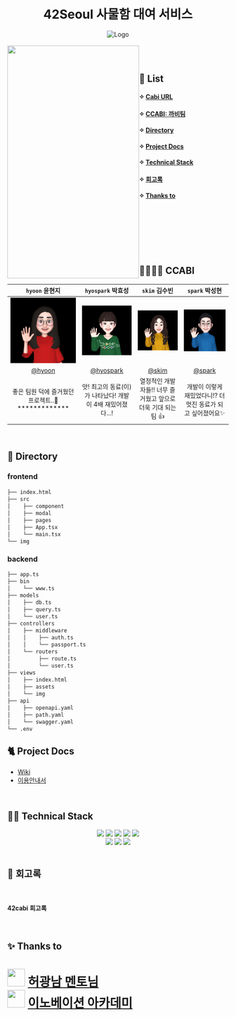 <!-- LOGO -->
<h1 align='center'> 42Seoul 사물함 대여 서비스 </h1>
<p align="center">
<img src="https://user-images.githubusercontent.com/45951630/151654792-3e064ca8-f2e6-4a13-945a-626705152957.png" alt="Logo" height="300">
<br />
<br />
<img align="left" margin="110 100" src="https://github.com/innovationacademy-kr/42cabi/blob/main/readme/play.gif" width="300" height="530">
  

<br />
<br />
  


## 📇 List

#### ✧   [Cabi URL](https://cabi.42cadet.kr/)
#### ✧   [CCABI: 까비팀](#-CCABI)
#### ✧    [Directory](#-Directory)
#### ✧   [Project Docs](#-Project-Docs)
#### ✧   [Technical Stack](#-Technical-Stack)
#### ✧   [회고록](#-회고록)  
#### ✧   [Thanks to](#-Thanks-to)
<br />
<br />
<br />
<br />
<br />
<br />
  
## 👨‍👩‍👧‍👧 CCABI   
  
| ```hyoon``` 윤현지 | ```hyospark``` 박효성 | ```skim``` 김수빈 | ```spark``` 박성현 |
| :-: | :-: | :-: | :-: |
| <img src="readme/hyoon.png" width="250"> | <img src="readme/hyospark.png" width="250"> | <img src="readme/skim.png" width="250"> | <img src="readme/spark.png" width="250"> |
| [@hyoon](https://github.com/kamg2218) | [@hyospark](https://github.com/kyoshong) | [@skim](https://github.com/subin195-09) | [@spark](https://github.com/Hyunja27) |
| 좋은 팀원 덕에 즐거웠던 프로젝트..💜 ************* | 앗! 최고의 동료(이)가 나타났다! 개발이 4배 재밌어졌다...! | 열정적인 개발자들!! 너무 즐거웠고 앞으로 더욱 기대 되는 팀 👍 | 개발이 이렇게 재밌었다니!? 더 멋진 동료가 되고 싶어졌어요✨ |
<br/>

## 📁 Directory

### frontend
```
├── index.html
├── src
│    ├── component
│    ├── modal
│    ├── pages
│    ├── App.tsx
│    └── main.tsx
└── img
```

### backend
```
├── app.ts
├── bin
│    └── www.ts
├── models
│    ├── db.ts
│    ├── query.ts
│    └── user.ts
├── controllers
│    ├── middleware
│    │    ├── auth.ts
│    │    └── passport.ts
│    └── routers
│         ├── route.ts
│         └── user.ts
├── views
│    ├── index.html
│    ├── assets
│    └── img
├── api
│    ├── openapi.yaml
│    ├── path.yaml
│    └── swagger.yaml
└── .env
```

## 🐈 Project Docs

* [Wiki](https://github.com/innovationacademy-kr/42cabi/wiki)    
* [이용안내서](https://www.notion.so/hyunja/42cabi-5fc66d1a6b0a4c48862b2e66e7cf1397)    

<br/>

## 🧑‍💻 Technical Stack

<div align=center> 
  <img src="https://img.shields.io/badge/Node.js-339933?style=for-the-badge&logo=Node.js&logoColor=white"> 
  <img src="https://img.shields.io/badge/express-000000?style=for-the-badge&logo=express&logoColor=white">
  <img src="https://img.shields.io/badge/react-61DAFB?style=for-the-badge&logo=react&logoColor=white"> 
  <img src="https://img.shields.io/badge/typescript-3178C6?style=for-the-badge&logo=typescript&logoColor=white">
  <img src="https://img.shields.io/badge/tsnode-3178C6?style=for-the-badge&logo=ts-node&logoColor=white"> 
  <br/>
  <img src="https://img.shields.io/badge/bootstrap-7952B3?style=for-the-badge&logo=Bootstrap&logoColor=white"> 
  <img src="https://img.shields.io/badge/MariaDB-003545?style=for-the-badge&logo=MariaDB&logoColor=white"> 
  <img src="https://img.shields.io/badge/AWS-232F3E?style=for-the-badge&logo=Amazon AWS&logoColor=white"> 
</div>

<br/>

## 📝 회고록

<br/>

#### 42cabi 회고록


<br/>

## ✨ Thanks to
<img src="https://avatars.githubusercontent.com/u/718691?v=4" width="40" height="40"> [허광남 멘토님](https://github.com/kenu)
<br />
<img src="https://avatars.githubusercontent.com/u/53462987?s=200&v=4" width="40" height="40"> [이노베이션 아카데미](https://github.com/innovationacademy-kr)
<br />
=======
